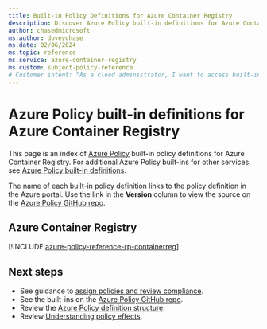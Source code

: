 ```yaml
---
title: Built-in Policy Definitions for Azure Container Registry
description: Discover Azure Policy built-in definitions for Azure Container Registry. This list provides common approaches to manage and secure your Azure resources.
author: chasedmicrosoft
ms.author: doveychase
ms.date: 02/06/2024
ms.topic: reference
ms.service: azure-container-registry
ms.custom: subject-policy-reference
# Customer intent: "As a cloud administrator, I want to access built-in policy definitions for Azure Container Registry, so that I can effectively manage and secure Azure resources in my organization."
---
```

# Azure Policy built-in definitions for Azure Container Registry

This page is an index of [Azure Policy](/azure/governance/policy/overview) built-in policy
definitions for Azure Container Registry. For additional Azure Policy built-ins for other services,
see [Azure Policy built-in definitions](/azure/governance/policy/samples/built-in-policies).

The name of each built-in policy definition links to the policy definition in the Azure portal. Use
the link in the **Version** column to view the source on the
[Azure Policy GitHub repo](https://github.com/Azure/azure-policy).

## Azure Container Registry

[!INCLUDE [azure-policy-reference-rp-containerreg](~/azure-policy-autogen-docs/includes/policy/reference/byrp/microsoft.containerregistry.md)]

## Next steps

- See guidance to [assign policies and review compliance](container-registry-azure-policy.md).
- See the built-ins on the [Azure Policy GitHub repo](https://github.com/Azure/azure-policy).
- Review the [Azure Policy definition structure](/azure/governance/policy/concepts/definition-structure).
- Review [Understanding policy effects](/azure/governance/policy/concepts/effects).
